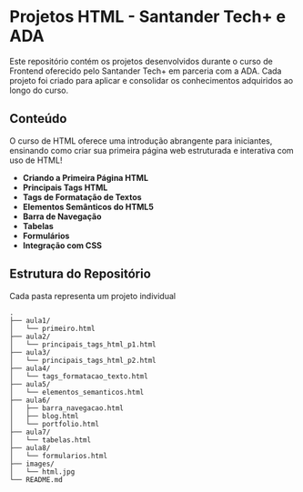# Projetos HTML - Santander Tech+ e ADA

Este repositório contém os projetos desenvolvidos durante o curso de Frontend oferecido pelo Santander Tech+ em parceria com a ADA. Cada projeto foi criado para aplicar e consolidar os conhecimentos adquiridos ao longo do curso.

## Conteúdo
O curso de HTML oferece uma introdução abrangente para iniciantes, ensinando como criar sua primeira página web estruturada e interativa com uso de HTML! 

- **Criando a Primeira Página HTML**
- **Principais Tags HTML**
- **Tags de Formatação de Textos**
- **Elementos Semânticos do HTML5**
- **Barra de Navegação**
- **Tabelas**
- **Formulários**
- **Integração com CSS**


## Estrutura do Repositório

Cada pasta representa um projeto individual

```plaintext
.
├── aula1/
│   └── primeiro.html
├── aula2/
│   └── principais_tags_html_p1.html
├── aula3/
│   └── principais_tags_html_p2.html
├── aula4/
│   └── tags_formatacao_texto.html
├── aula5/
│   └── elementos_semanticos.html
├── aula6/
│   ├── barra_navegacao.html
│   ├── blog.html
│   └── portfolio.html
├── aula7/
│   └── tabelas.html
├── aula8/
│   └── formularios.html
├── images/
│   └── html.jpg
└── README.md
